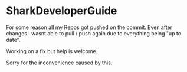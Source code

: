# SharkDeveloperGuide

For some reason all my Repos got pushed on the commit. 
Even after changes I wasnt able to pull / push again due to everything being "up to date".

Working on a fix but help is welcome.

Sorry for the inconvenience caused by this.
